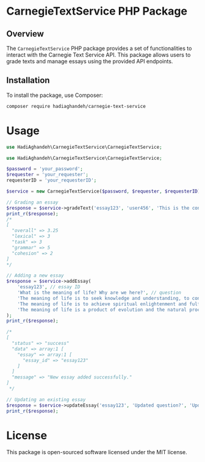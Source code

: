 # CarnegieTextService PHP Package

## Overview

The `CarnegieTextService` PHP package provides a set of functionalities to interact with the Carnegie Text Service API. This package allows users to grade texts and manage essays using the provided API endpoints. 

## Installation

To install the package, use Composer:

```bash
composer require hadiaghandeh/carnegie-text-service
```

# Usage

```php
use HadiAghandeh\CarnegieTextService\CarnegieTextService;

use HadiAghandeh\CarnegieTextService\CarnegieTextService;

$password = 'your_password';
$requester = 'your_requester';
requesterID = 'your_requesterID';

$service = new CarnegieTextService($password, $requester, $requesterID);

// Grading an essay
$response = $service->gradeText('essay123', 'user456', 'This is the content of the essay.');
print_r($response);
/*
[
  "overall" => 3.25
  "lexical" => 3
  "task" => 3
  "grammar" => 5
  "cohesion" => 2
]
*/

// Adding a new essay
$response = $service->addEssay(
    'essay123', // essay ID
    'What is the meaning of life? Why are we here?', // question
    'The meaning of life is to seek knowledge and understanding, to continuously grow and evolve, and to contribute to the well-being of others. We are here to experience, learn, and find our own purpose through the connections we make and the actions we take. ', // example response 1
    'The meaning of life is to achieve spiritual enlightenment and fulfillment. We are here to learn important life lessons, to develop compassion and love, and to realize our interconnectedness with all living beings and the universe.', // example response 2
    'The meaning of life is a product of evolution and the natural processes that led to our existence. We are here as a result of the biological imperative to survive, reproduce, and pass on our genes, while also having the capacity to explore, understand, and shape our environment.' // example response 3
);
print_r($response);

/*
[
  "status" => "success"
  "data" => array:1 [
    "essay" => array:1 [
      "essay_id" => "essay123"
    ]
  ]
  "message" => "New essay added successfully."
]
 */

// Updating an existing essay
$response = $service->updateEssay('essay123', 'Updated question?', 'Updated essay 1 content', 'Updated essay 2 content', 'Updated essay 3 content');
print_r($response);

```

# License
This package is open-sourced software licensed under the MIT license.
